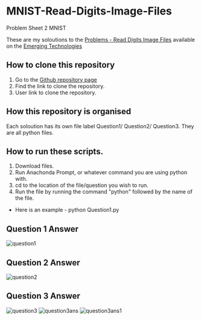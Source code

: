 # MNIST-Read-Digits-Image-Files
Problem Sheet 2 MNIST

These are my soloutions to the [Problems - Read Digits Image Files](https://emerging-technologies.github.io/problems/digits.html)
available on the [Emerging Technologies](https://emerging-technologies.github.io/)

## How to clone this repository
1. Go to the [Github repository page](https://github.com/DonalMcGahon/MNIST-Read-Digits-Image-Files)
2. Find the link to clone the repository.
3. User link to clone the repository.

## How this repository is organised
Each soloution has its own file label Question1/ Question2/ Question3. 
They are all python files.

## How to run these scripts.
1. Download files.
2. Run Anachonda Prompt, or whatever command you are using python with.
3. cd to the location of the file/question you wish to run.
4. Run the file by running the command "python" followed by the name of the file.
* Here is an example - python Question1.py

## Question 1 Answer
![question1](https://user-images.githubusercontent.com/14197773/31169469-98946414-a8f0-11e7-937d-07b01c9350c9.png)

## Question 2 Answer
![question2](https://user-images.githubusercontent.com/14197773/31169654-445d5f9e-a8f1-11e7-968f-d036cf0c904a.png)

## Question 3 Answer
![question3](https://user-images.githubusercontent.com/14197773/31169782-b5c98856-a8f1-11e7-90bc-42cb0ca3cd4d.png)
![question3ans](https://user-images.githubusercontent.com/14197773/31169793-bbfc17ac-a8f1-11e7-90c3-07fc6e3e22b5.png)
![question3ans1](https://user-images.githubusercontent.com/14197773/31169808-c3f54ce4-a8f1-11e7-92e8-1031f1edd95a.png)
